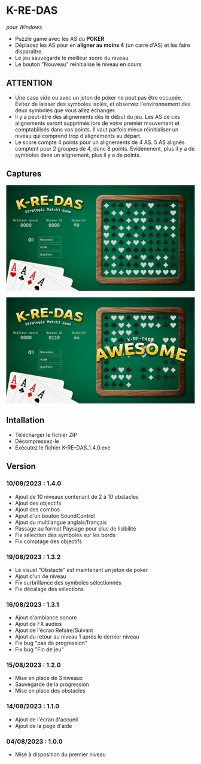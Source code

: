 # K-RE-DAS
*pour Windows*

- Puzzle game avec les AS du **POKER**
- Déplacez les AS pour en **aligner au moins 4** (un carré d'AS) et les faire disparaître.
- Le jeu sauvegarde le meilleur score du niveau
- Le bouton "Nouveau" réinitialise le niveau en cours

## ATTENTION
- Une case vide ou avec un jeton de poker ne peut pas être occupée. Evitez de laisser des symboles isolés, et observez l'environnement des deux symboles que vous allez échanger.
- Il y a peut-être des alignements dès le début du jeu. Les AS de ces alignements seront supprimés lors de votre premier mouvement et comptabilisés dans vos points. Il vaut parfois mieux réinitialiser un niveau qui comprend trop d'alignements au départ.
- Le score compte 4 points pour un alignements de 4 AS. 5 AS alignés comptent pour 2 groupes de 4, donc 8 points. Evidemment, plus il y a de symboles dans un alignement, plus il y a de points.

## Captures
![Accueil](https://github.com/gilforge/K-RE-DAS/blob/master/img/K-RE-DAS_v1.4.0_accueil.png)

![Combo AWESOME](https://github.com/gilforge/K-RE-DAS/blob/master/img/K-RE-DAS_v1.4.0_awesome.png)

## Intallation
- Télécharger le fichier ZIP
- Décompressez-le
- Exécutez le fichier K-RE-DAS_1.4.0.exe

## Version
### 10/09/2023 : 1.4.0
- Ajout de 10 niveaux contenant de 2 à 10 obstacles
- Ajout des objectifs
- Ajout des combos
- Ajout d'un bouton SoundControl
- Ajout du multilangue anglais/français
- Passage au format Paysage pour plus de lisibilité
- Fix sélection des symboles sur les bords
- Fix comptage des objectifs

### 19/08/2023 : 1.3.2
- Le visuel "Obstacle" est maintenant un jeton de poker
- Ajout d'un 4e niveau
- Fix surbrillance des symboles sélectionnés
- Fix décalage des sélections

### 16/08/2023 : 1.3.1
- Ajout d'ambiance sonore
- Ajout de FX audios
- Ajout de l'écran Refaire/Suivant
- Ajout du retour au niveau 1 après le dernier niveau
- Fix bug "pas de progression"
- Fix bug "Fin de jeu"

### 15/08/2023 : 1.2.0
- Mise en place de 3 niveaux
- Sauvegarde de la progression
- Mise en place des obstacles

### 14/08/2023 : 1.1.0
- Ajout de l'écran d'accueil
- Ajout de la page d'aide

### 04/08/2023 : 1.0.0
- Mise à disposition du premier niveau
